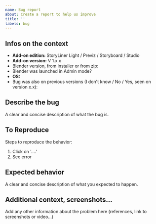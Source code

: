 ```yaml
---
name: Bug report
about: Create a report to help us improve
title: ''
labels: bug
---
```


## Infos on the context
- **Add-on edition:** StoryLiner Light / Previz / Storyboard / Studio
- **Add-on version:** V 1.x.x 
- Blender version, from installer or from zip: 
- Blender was launched in Admin mode?
- **OS:** 
- Bug was also on previous versions (I don't know / No / Yes, seen on version x.x):

## Describe the bug
A clear and concise description of what the bug is.

## To Reproduce
Steps to reproduce the behavior:
1. Click on '....'
2. See error

## Expected behavior
A clear and concise description of what you expected to happen.

## Additional context, screenshots...
Add any other information about the problem here (references, link to screenshots or video...)
